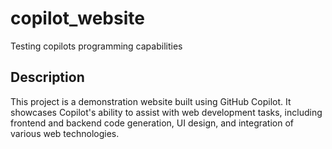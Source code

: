 # copilot_website
Testing copilots programming capabilities

## Description

This project is a demonstration website built using GitHub Copilot. It showcases Copilot's ability to assist with web development tasks, including frontend and backend code generation, UI design, and integration of various web technologies.

